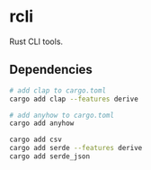 # rcli

Rust CLI tools.

## Dependencies

```bash
# add clap to cargo.toml
cargo add clap --features derive

# add anyhow to cargo.toml
cargo add anyhow

cargo add csv
cargo add serde --features derive
cargo add serde_json
```
